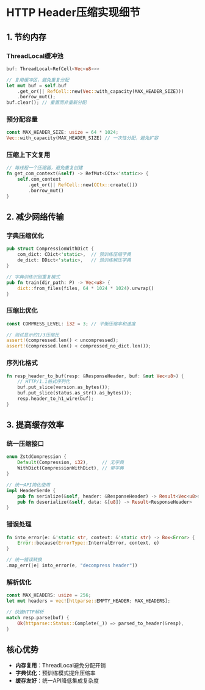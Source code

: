# HTTP Header压缩实现细节

## 1. 节约内存

### ThreadLocal缓冲池
```rust
buf: ThreadLocal<RefCell<Vec<u8>>>

// 复用缓冲区，避免重复分配
let mut buf = self.buf
    .get_or(|| RefCell::new(Vec::with_capacity(MAX_HEADER_SIZE)))
    .borrow_mut();
buf.clear(); // 重置而非重新分配
```

### 预分配容量
```rust
const MAX_HEADER_SIZE: usize = 64 * 1024;
Vec::with_capacity(MAX_HEADER_SIZE) // 一次性分配，避免扩容
```

### 压缩上下文复用
```rust
// 每线程一个压缩器，避免重复创建
fn get_com_context(&self) -> RefMut<CCtx<'static>> {
    self.com_context
        .get_or(|| RefCell::new(CCtx::create()))
        .borrow_mut()
}
```

## 2. 减少网络传输

### 字典压缩优化
```rust
pub struct CompressionWithDict {
    com_dict: CDict<'static>,  // 预训练压缩字典
    de_dict: DDict<'static>,   // 预训练解压字典
}

// 字典训练识别重复模式
pub fn train(dir_path: P) -> Vec<u8> {
    dict::from_files(files, 64 * 1024 * 1024).unwrap()
}
```

### 压缩比优化
```rust
const COMPRESS_LEVEL: i32 = 3; // 平衡压缩率和速度

// 测试显示约1/3压缩比
assert!(compressed.len() < uncompressed);
assert!(compressed.len() < compressed_no_dict.len());
```

### 序列化格式
```rust
fn resp_header_to_buf(resp: &ResponseHeader, buf: &mut Vec<u8>) {
    // HTTP/1.1格式序列化
    buf.put_slice(version.as_bytes());
    buf.put_slice(status.as_str().as_bytes());
    resp.header_to_h1_wire(buf);
}
```

## 3. 提高缓存效率

### 统一压缩接口
```rust
enum ZstdCompression {
    Default(Compression, i32),     // 无字典
    WithDict(CompressionWithDict), // 带字典
}

// 统一API简化使用
impl HeaderSerde {
    pub fn serialize(&self, header: &ResponseHeader) -> Result<Vec<u8>>
    pub fn deserialize(&self, data: &[u8]) -> Result<ResponseHeader>
}
```

### 错误处理
```rust
fn into_error(e: &'static str, context: &'static str) -> Box<Error> {
    Error::because(ErrorType::InternalError, context, e)
}

// 统一错误转换
.map_err(|e| into_error(e, "decompress header"))
```

### 解析优化
```rust
const MAX_HEADERS: usize = 256;
let mut headers = vec![httparse::EMPTY_HEADER; MAX_HEADERS];

// 快速HTTP解析
match resp.parse(buf) {
    Ok(httparse::Status::Complete(_)) => parsed_to_header(&resp),
}
```

## 核心优势
- **内存复用**：ThreadLocal避免分配开销
- **字典优化**：预训练模式提升压缩率
- **缓存友好**：统一API降低集成复杂度